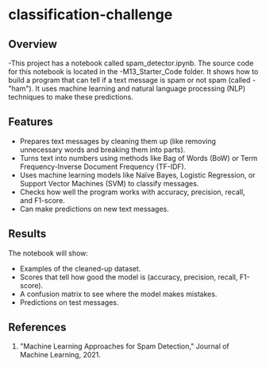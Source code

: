 # classification-challenge
## Overview

-This project has a notebook called spam_detector.ipynb. The source code for this notebook is located in the -M13_Starter_Code folder. It shows how to build a program that can tell if a text message is spam or not spam (called -"ham"). It uses machine learning and natural language processing (NLP) techniques to make these predictions.

## Features

- Prepares text messages by cleaning them up (like removing unnecessary words and breaking them into parts).
- Turns text into numbers using methods like Bag of Words (BoW) or Term Frequency-Inverse Document Frequency (TF-IDF).
- Uses machine learning models like Naïve Bayes, Logistic Regression, or Support Vector Machines (SVM) to classify messages.
- Checks how well the program works with accuracy, precision, recall, and F1-score.
- Can make predictions on new text messages.

## Results

The notebook will show:
- Examples of the cleaned-up dataset.
- Scores that tell how good the model is (accuracy, precision, recall, F1-score).
- A confusion matrix to see where the model makes mistakes.
- Predictions on test messages.

## References

1. "Machine Learning Approaches for Spam Detection," Journal of Machine Learning, 2021. 


